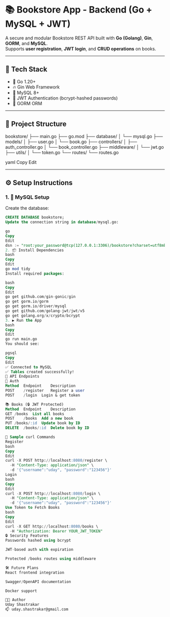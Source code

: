 # 📚 Bookstore App - Backend (Go + MySQL + JWT)

A secure and modular Bookstore REST API built with **Go (Golang)**, **Gin**, **GORM**, and **MySQL**.  
Supports **user registration**, **JWT login**, and **CRUD operations** on books.

---

## 🚀 Tech Stack

- 🐹 Go 1.20+
- 🔥 Gin Web Framework
- 💾 MySQL 8+
- 🔐 JWT Authentication (bcrypt-hashed passwords)
- 🧱 GORM ORM

---

## 📂 Project Structure

bookstore/
├── main.go
├── go.mod
├── database/
│ └── mysql.go
├── models/
│ ├── user.go
│ └── book.go
├── controllers/
│ ├── auth_controller.go
│ └── book_controller.go
├── middleware/
│ └── jwt.go
├── utils/
│ └── token.go
└── routes/
└── routes.go

yaml
Copy
Edit

---

## ⚙️ Setup Instructions

### 1. 🐬 MySQL Setup

Create the database:
```sql
CREATE DATABASE bookstore;
Update the connection string in database/mysql.go:

go
Copy
Edit
dsn := "root:your_password@tcp(127.0.0.1:3306)/bookstore?charset=utf8mb4&parseTime=True&loc=Local"
2. 📦 Install Dependencies
bash
Copy
Edit
go mod tidy
Install required packages:

bash
Copy
Edit
go get github.com/gin-gonic/gin
go get gorm.io/gorm
go get gorm.io/driver/mysql
go get github.com/golang-jwt/jwt/v5
go get golang.org/x/crypto/bcrypt
3. ▶️ Run the App
bash
Copy
Edit
go run main.go
You should see:

pgsql
Copy
Edit
✅ Connected to MySQL
✅ Tables created successfully!
🧪 API Endpoints
🔐 Auth
Method	Endpoint	Description
POST	/register	Register a user
POST	/login	Login & get token

📚 Books (🔒 JWT Protected)
Method	Endpoint	Description
GET	/books	List all books
POST	/books	Add a new book
PUT	/books/:id	Update book by ID
DELETE	/books/:id	Delete book by ID

📌 Sample curl Commands
Register
bash
Copy
Edit
curl -X POST http://localhost:8080/register \
  -H "Content-Type: application/json" \
  -d '{"username":"uday", "password":"123456"}'
Login
bash
Copy
Edit
curl -X POST http://localhost:8080/login \
  -H "Content-Type: application/json" \
  -d '{"username":"uday", "password":"123456"}'
Use Token to Fetch Books
bash
Copy
Edit
curl -X GET http://localhost:8080/books \
  -H "Authorization: Bearer YOUR_JWT_TOKEN"
🔒 Security Features
Passwords hashed using bcrypt

JWT-based auth with expiration

Protected /books routes using middleware

🛠️ Future Plans
React frontend integration

Swagger/OpenAPI documentation

Docker support

👨‍💻 Author
Uday Shastrakar
📫 uday.shastrakar@gmail.com